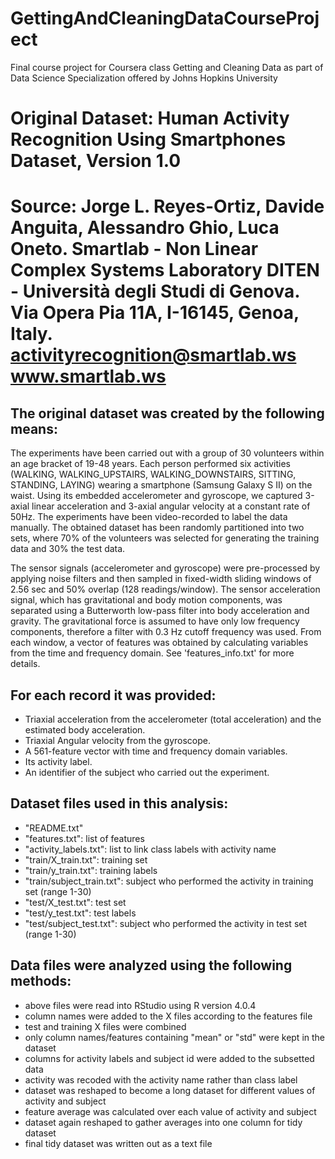 # GettingAndCleaningDataCourseProject
Final course project for Coursera class Getting and Cleaning Data as part of Data Science Specialization offered by Johns Hopkins University

Original Dataset: Human Activity Recognition Using Smartphones Dataset, Version 1.0
==================================================================
Source: Jorge L. Reyes-Ortiz, Davide Anguita, Alessandro Ghio, Luca Oneto.
Smartlab - Non Linear Complex Systems Laboratory
DITEN - Università degli Studi di Genova.
Via Opera Pia 11A, I-16145, Genoa, Italy.
activityrecognition@smartlab.ws
www.smartlab.ws
==================================================================

The original dataset was created by the following means:
--------------------------------------------------------
The experiments have been carried out with a group of 30 volunteers within an age bracket of 19-48 years. Each person performed six activities (WALKING, WALKING_UPSTAIRS, WALKING_DOWNSTAIRS, SITTING, STANDING, LAYING) wearing a smartphone (Samsung Galaxy S II) on the waist. Using its embedded accelerometer and gyroscope, we captured 3-axial linear acceleration and 3-axial angular velocity at a constant rate of 50Hz. The experiments have been video-recorded to label the data manually. The obtained dataset has been randomly partitioned into two sets, where 70% of the volunteers was selected for generating the training data and 30% the test data. 

The sensor signals (accelerometer and gyroscope) were pre-processed by applying noise filters and then sampled in fixed-width sliding windows of 2.56 sec and 50% overlap (128 readings/window). The sensor acceleration signal, which has gravitational and body motion components, was separated using a Butterworth low-pass filter into body acceleration and gravity. The gravitational force is assumed to have only low frequency components, therefore a filter with 0.3 Hz cutoff frequency was used. From each window, a vector of features was obtained by calculating variables from the time and frequency domain. See 'features_info.txt' for more details. 

For each record it was provided:
-------------------------------
- Triaxial acceleration from the accelerometer (total acceleration) and the estimated body acceleration.
- Triaxial Angular velocity from the gyroscope. 
- A 561-feature vector with time and frequency domain variables. 
- Its activity label. 
- An identifier of the subject who carried out the experiment.

Dataset files used in this analysis:
------------------------------------
- "README.txt"
- "features.txt": list of features
- "activity_labels.txt": list to link class labels with activity name
- "train/X_train.txt": training set
- "train/y_train.txt": training labels
- "train/subject_train.txt": subject who performed the activity in training set (range 1-30)
- "test/X_test.txt": test set
- "test/y_test.txt": test labels
- "test/subject_test.txt": subject who performed the activity in test set (range 1-30)

Data files were analyzed using the following methods:
-----------------------------------------------------
- above files were read into RStudio using R version 4.0.4
- column names were added to the X files according to the features file
- test and training X files were combined
- only column names/features containing "mean" or "std" were kept in the dataset
- columns for activity labels and subject id were added to the subsetted data
- activity was recoded with the activity name rather than class label
- dataset was reshaped to become a long dataset for different values of activity and subject
- feature average was calculated over each value of activity and subject
- dataset again reshaped to gather averages into one column for tidy dataset
- final tidy dataset was written out as a text file
